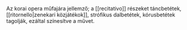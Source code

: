 Az korai opera műfajára jellemző; a [[recitativo]] részeket táncbetétek, [[ritornello|zenekari közjátékok]], strófikus dalbetétek, kórusbetétek tagolják, ezáltal színesítve a művet.